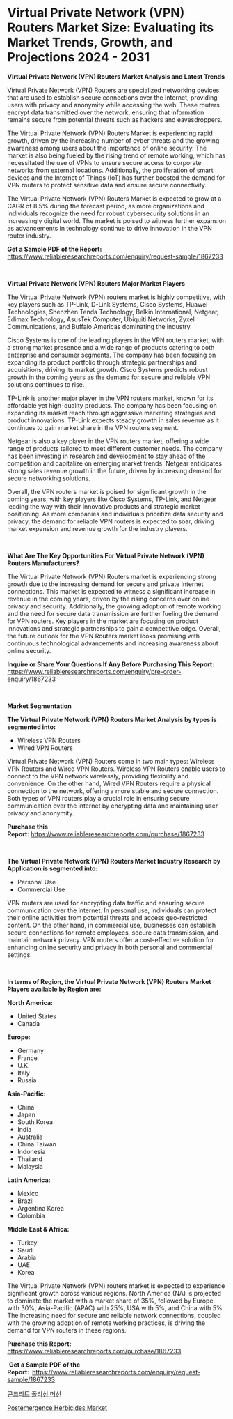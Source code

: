<p><h1>Virtual Private Network (VPN) Routers Market Size: Evaluating its Market Trends, Growth, and Projections 2024 - 2031</h1></p><p><strong>Virtual Private Network (VPN) Routers Market Analysis and Latest Trends</strong></p>
<p><p>Virtual Private Network (VPN) Routers are specialized networking devices that are used to establish secure connections over the Internet, providing users with privacy and anonymity while accessing the web. These routers encrypt data transmitted over the network, ensuring that information remains secure from potential threats such as hackers and eavesdroppers.</p><p>The Virtual Private Network (VPN) Routers Market is experiencing rapid growth, driven by the increasing number of cyber threats and the growing awareness among users about the importance of online security. The market is also being fueled by the rising trend of remote working, which has necessitated the use of VPNs to ensure secure access to corporate networks from external locations. Additionally, the proliferation of smart devices and the Internet of Things (IoT) has further boosted the demand for VPN routers to protect sensitive data and ensure secure connectivity.</p><p>The Virtual Private Network (VPN) Routers Market is expected to grow at a CAGR of 8.5% during the forecast period, as more organizations and individuals recognize the need for robust cybersecurity solutions in an increasingly digital world. The market is poised to witness further expansion as advancements in technology continue to drive innovation in the VPN router industry.</p></p>
<p><strong>Get a Sample PDF of the Report:&nbsp;</strong> <a href="https://www.reliableresearchreports.com/enquiry/request-sample/1867233">https://www.reliableresearchreports.com/enquiry/request-sample/1867233</a></p>
<p>&nbsp;</p>
<p><strong>Virtual Private Network (VPN) Routers Major Market Players</strong></p>
<p><p>The Virtual Private Network (VPN) routers market is highly competitive, with key players such as TP-Link, D-Link Systems, Cisco Systems, Huawei Technologies, Shenzhen Tenda Technology, Belkin International, Netgear, Edimax Technology, AsusTek Computer, Ubiquiti Networks, Zyxel Communications, and Buffalo Americas dominating the industry.</p><p>Cisco Systems is one of the leading players in the VPN routers market, with a strong market presence and a wide range of products catering to both enterprise and consumer segments. The company has been focusing on expanding its product portfolio through strategic partnerships and acquisitions, driving its market growth. Cisco Systems predicts robust growth in the coming years as the demand for secure and reliable VPN solutions continues to rise.</p><p>TP-Link is another major player in the VPN routers market, known for its affordable yet high-quality products. The company has been focusing on expanding its market reach through aggressive marketing strategies and product innovations. TP-Link expects steady growth in sales revenue as it continues to gain market share in the VPN routers segment.</p><p>Netgear is also a key player in the VPN routers market, offering a wide range of products tailored to meet different customer needs. The company has been investing in research and development to stay ahead of the competition and capitalize on emerging market trends. Netgear anticipates strong sales revenue growth in the future, driven by increasing demand for secure networking solutions.</p><p>Overall, the VPN routers market is poised for significant growth in the coming years, with key players like Cisco Systems, TP-Link, and Netgear leading the way with their innovative products and strategic market positioning. As more companies and individuals prioritize data security and privacy, the demand for reliable VPN routers is expected to soar, driving market expansion and revenue growth for the industry players.</p></p>
<p>&nbsp;</p>
<p><strong>What Are The Key Opportunities For Virtual Private Network (VPN) Routers Manufacturers?</strong></p>
<p><p>The Virtual Private Network (VPN) Routers market is experiencing strong growth due to the increasing demand for secure and private internet connections. This market is expected to witness a significant increase in revenue in the coming years, driven by the rising concerns over online privacy and security. Additionally, the growing adoption of remote working and the need for secure data transmission are further fueling the demand for VPN routers. Key players in the market are focusing on product innovations and strategic partnerships to gain a competitive edge. Overall, the future outlook for the VPN Routers market looks promising with continuous technological advancements and increasing awareness about online security.</p></p>
<p><strong>Inquire or Share Your Questions If Any Before Purchasing This Report:</strong> <a href="https://www.reliableresearchreports.com/enquiry/pre-order-enquiry/1867233">https://www.reliableresearchreports.com/enquiry/pre-order-enquiry/1867233</a></p>
<p>&nbsp;</p>
<p><strong>Market Segmentation</strong></p>
<p><strong>The Virtual Private Network (VPN) Routers Market Analysis by types is segmented into:</strong></p>
<p><ul><li>Wireless VPN Routers</li><li>Wired VPN Routers</li></ul></p>
<p><p>Virtual Private Network (VPN) Routers come in two main types: Wireless VPN Routers and Wired VPN Routers. Wireless VPN Routers enable users to connect to the VPN network wirelessly, providing flexibility and convenience. On the other hand, Wired VPN Routers require a physical connection to the network, offering a more stable and secure connection. Both types of VPN routers play a crucial role in ensuring secure communication over the internet by encrypting data and maintaining user privacy and anonymity.</p></p>
<p><strong>Purchase this Report:&nbsp;</strong><a href="https://www.reliableresearchreports.com/purchase/1867233">https://www.reliableresearchreports.com/purchase/1867233</a></p>
<p>&nbsp;</p>
<p><strong>The Virtual Private Network (VPN) Routers Market Industry Research by Application is segmented into:</strong></p>
<p><ul><li>Personal Use</li><li>Commercial Use</li></ul></p>
<p><p>VPN routers are used for encrypting data traffic and ensuring secure communication over the internet. In personal use, individuals can protect their online activities from potential threats and access geo-restricted content. On the other hand, in commercial use, businesses can establish secure connections for remote employees, secure data transmission, and maintain network privacy. VPN routers offer a cost-effective solution for enhancing online security and privacy in both personal and commercial settings.</p></p>
<p>&nbsp;</p>
<p><strong>In terms of Region, the Virtual Private Network (VPN) Routers Market Players available by Region are:</strong></p>
<p>
    <p> <strong> North America: </strong>
        <ul>
            <li>United States</li>
            <li>Canada</li>
        </ul>
        </p> 
    <p> <strong> Europe: </strong>
        <ul>
            <li>Germany</li>
            <li>France</li>
            <li>U.K.</li>
            <li>Italy</li>
            <li>Russia</li>
        </ul>
        </p> 
    <p> <strong> Asia-Pacific: </strong>
        <ul>
            <li>China</li>
            <li>Japan</li>
            <li>South Korea</li>
            <li>India</li>
            <li>Australia</li>
            <li>China Taiwan</li>
            <li>Indonesia</li>
            <li>Thailand</li>
            <li>Malaysia</li>
        </ul>
        </p> 
    <p> <strong> Latin America: </strong>
        <ul>
            <li>Mexico</li>
            <li>Brazil</li>
            <li>Argentina Korea</li>
            <li>Colombia</li>
        </ul>
        </p> 
    <p> <strong> Middle East & Africa: </strong>
        <ul>
            <li>Turkey</li>
            <li>Saudi</li>
            <li>Arabia</li>
            <li>UAE</li>
            <li>Korea</li>
        </ul>
    </p>
    </p>
<p><p>The Virtual Private Network (VPN) routers market is expected to experience significant growth across various regions. North America (NA) is projected to dominate the market with a market share of 35%, followed by Europe with 30%, Asia-Pacific (APAC) with 25%, USA with 5%, and China with 5%. The increasing need for secure and reliable network connections, coupled with the growing adoption of remote working practices, is driving the demand for VPN routers in these regions.</p></p>
<p><strong>Purchase this Report: </strong><a href="https://www.reliableresearchreports.com/purchase/1867233">https://www.reliableresearchreports.com/purchase/1867233</a></p>
<p>&nbsp;<strong>Get a Sample PDF of the Report:&nbsp;&nbsp;</strong><a href="https://www.reliableresearchreports.com/enquiry/request-sample/1867233">https://www.reliableresearchreports.com/enquiry/request-sample/1867233</a></p>
<p><strong></strong></p>
<p><p><a href="https://github.com/royErdmtyan906778/Market-Research-Report-List-1/blob/main/957627312690.md">콘크리트 폴리싱 머신</a></p><p><a href="https://zircon-bluebell-299.notion.site/Postemergence-Herbicides-Market-Size-Furnishes-Valuable-Information-Encompassing-Market-Share-Marke-6b1c176b85a745b7a2bd7eaa701b8da4">Postemergence Herbicides Market</a></p></p>